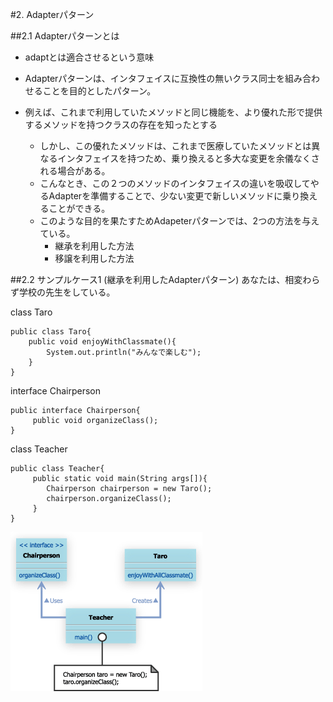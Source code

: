 #2. Adapterパターン

##2.1 Adapterパターンとは

- adaptとは適合させるという意味
- Adapterパターンは、インタフェイスに互換性の無いクラス同士を組み合わせることを目的としたパターン。

- 例えば、これまで利用していたメソッドと同じ機能を、より優れた形で提供するメソッドを持つクラスの存在を知ったとする

	- しかし、この優れたメソッドは、これまで医療していたメソッドとは異なるインタフェイスを持つため、乗り換えると多大な変更を余儀なくされる場合がある。
	- こんなとき、この２つのメソッドのインタフェイスの違いを吸収してやるAdapterを準備することで、少ない変更で新しいメソッドに乗り換えることができる。
	- このような目的を果たすためAdapeterパターンでは、2つの方法を与えている。
		- 継承を利用した方法
		- 移譲を利用した方法
		
##2.2 サンプルケース1 (継承を利用したAdapterパターン)
あなたは、相変わらず学校の先生をしている。

class Taro

```
public class Taro{
	public void enjoyWithClassmate(){
		System.out.println("みんなで楽しむ");
	}
}
```

interface Chairperson

```
public interface Chairperson{
	 public void organizeClass();
}
```

class Teacher

```
public class Teacher{
	 public static void main(String args[]){
	 	Chairperson chairperson = new Taro();
	 	chairperson.organizeClass();
	 }
}
```

![adapter1.gif](../img/adapter/adapter1.gif)



